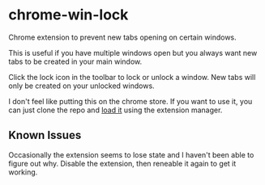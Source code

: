 # chrome-win-lock
Chrome extension to prevent new tabs opening on certain windows.

This is useful if you have multiple windows open but you always want new tabs to be created in your main window.

Click the lock icon in the toolbar to lock or unlock a window. New tabs will only be created on your unlocked windows.

I don't feel like putting this on the chrome store. If you want to use it, you can just clone the repo and [load it](https://developer.chrome.com/docs/extensions/mv3/getstarted/development-basics/#load-unpacked) using the extension manager.

## Known Issues

Occasionally the extension seems to lose state and I haven't been able to figure out why. Disable the extension, then reneable it again to get it working.
